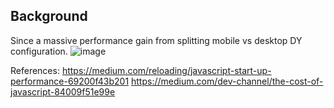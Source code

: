 ## Background
Since a massive performance gain from splitting mobile vs desktop DY configuration.
![image](https://user-images.githubusercontent.com/261283/36801667-adb61560-1ced-11e8-8ec8-14aa7048f589.png)

References:
https://medium.com/reloading/javascript-start-up-performance-69200f43b201
https://medium.com/dev-channel/the-cost-of-javascript-84009f51e99e
